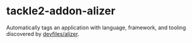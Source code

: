 # tackle2-addon-alizer

Automatically tags an application with language, framework, and tooling discovered by [devfiles/alizer](github.com/devfiles/alizer).